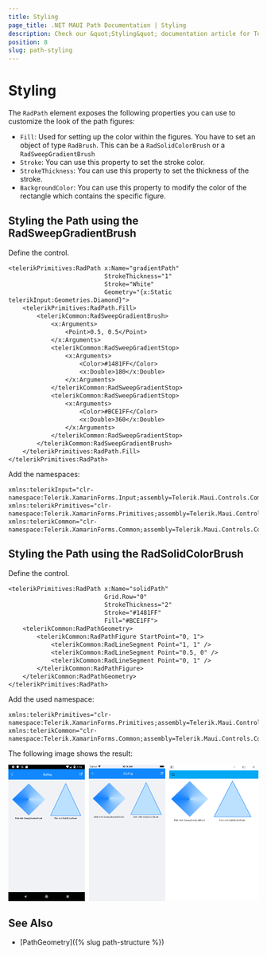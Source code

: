 ```yaml
---
title: Styling
page_title: .NET MAUI Path Documentation | Styling
description: Check our &quot;Styling&quot; documentation article for Telerik Path for .NET MAUI.
position: 8
slug: path-styling
---
```


# Styling

The `RadPath` element exposes the following properties you can use to customize the look of the path figures:

* `Fill`: Used for setting up the color within the figures. You have to set an object of type `RadBrush`. This can be a `RadSolidColorBrush` or a `RadSweepGradientBrush`
* `Stroke`: You can use this property to set the stroke color.
* `StrokeThickness`: You can use this property to set the thickness of the stroke.
* `BackgroundColor`: You can use this property to modify the color of the rectangle which contains the specific figure.

## Styling the Path using the RadSweepGradientBrush

Define the control.

```XAML
<telerikPrimitives:RadPath x:Name="gradientPath"
                           StrokeThickness="1"
                           Stroke="White"                                        
                           Geometry="{x:Static telerikInput:Geometries.Diamond}">
    <telerikPrimitives:RadPath.Fill>
        <telerikCommon:RadSweepGradientBrush>
            <x:Arguments>
                <Point>0.5, 0.5</Point>
            </x:Arguments>
            <telerikCommon:RadSweepGradientStop>
                <x:Arguments>
                    <Color>#1481FF</Color>
                    <x:Double>180</x:Double>
                </x:Arguments>
            </telerikCommon:RadSweepGradientStop>                     
            <telerikCommon:RadSweepGradientStop>
                <x:Arguments>
                    <Color>#BCE1FF</Color>
                    <x:Double>360</x:Double>
                </x:Arguments>
            </telerikCommon:RadSweepGradientStop>
        </telerikCommon:RadSweepGradientBrush>
    </telerikPrimitives:RadPath.Fill>
</telerikPrimitives:RadPath>
```

Add the namespaces:

```XAML
xmlns:telerikInput="clr-namespace:Telerik.XamarinForms.Input;assembly=Telerik.Maui.Controls.Compatibility"
xmlns:telerikPrimitives="clr-namespace:Telerik.XamarinForms.Primitives;assembly=Telerik.Maui.Controls.Compatibility"
xmlns:telerikCommon="clr-namespace:Telerik.XamarinForms.Common;assembly=Telerik.Maui.Controls.Compatibility"           
```

## Styling the Path using the RadSolidColorBrush

Define the control.

```XAML
<telerikPrimitives:RadPath x:Name="solidPath"
                           Grid.Row="0"
                           StrokeThickness="2"
                           Stroke="#1481FF"
                           Fill="#BCE1FF">
    <telerikCommon:RadPathGeometry>
        <telerikCommon:RadPathFigure StartPoint="0, 1">
            <telerikCommon:RadLineSegment Point="1, 1" />
            <telerikCommon:RadLineSegment Point="0.5, 0" />
            <telerikCommon:RadLineSegment Point="0, 1" />
        </telerikCommon:RadPathFigure>
    </telerikCommon:RadPathGeometry>
</telerikPrimitives:RadPath>
```

Add the used namespace:

```XAML
xmlns:telerikPrimitives="clr-namespace:Telerik.XamarinForms.Primitives;assembly=Telerik.Maui.Controls.Compatibility"
xmlns:telerikCommon="clr-namespace:Telerik.XamarinForms.Common;assembly=Telerik.Maui.Controls.Compatibility"           
```


The following image shows the result:

![RadPath Styling](images/path_styling.png)


## See Also

- [PathGeometry]({% slug path-structure %})
